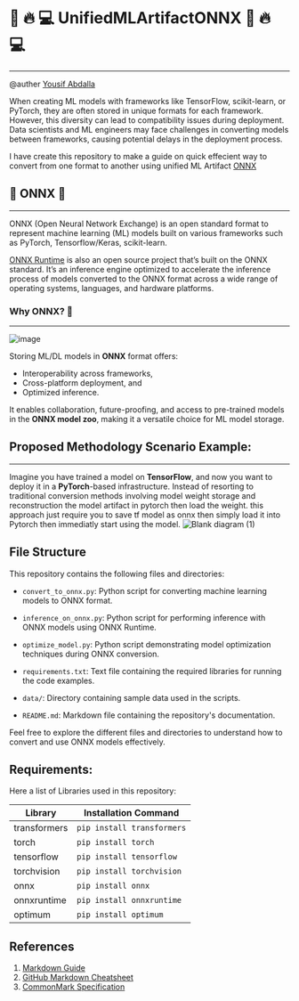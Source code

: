 # 🚀 🔥 💻 UnifiedMLArtifactONNX 🚀 🔥 💻
***

@auther [Yousif Abdalla](https://github.com/yousif4111)

When creating ML models with frameworks like TensorFlow, scikit-learn, or PyTorch, they are often stored in unique formats for each framework. However, this diversity can lead to compatibility issues during deployment. Data scientists and ML engineers may face challenges in converting models between frameworks, causing potential delays in the deployment process.

I have create this repository to make a guide on quick effecient way to convert from one format to another using unified ML Artifact [ONNX](https://onnx.ai/)

## 🤖 ONNX 🤖
***
ONNX (Open Neural Network Exchange) is an open standard format to represent machine learning (ML) models built on various frameworks such as PyTorch, Tensorflow/Keras, scikit-learn. 

[ONNX Runtime](https://onnxruntime.ai/) is also an open source project that’s built on the ONNX standard. It’s an inference engine optimized to accelerate the inference process of models converted to the ONNX format across a wide range of operating systems, languages, and hardware platforms. 

### Why ONNX? 🤔
___
![image](https://github.com/yousif4111/UnifiedMLArtifactONNX/assets/46527978/f420b5dc-09f1-4169-baf7-a4571b3a26db)


Storing ML/DL models in **ONNX** format offers:
- Interoperability across frameworks,
- Cross-platform deployment, and
- Optimized inference.

It enables collaboration, future-proofing, and access to pre-trained models in the **ONNX model zoo**, making it a versatile choice for ML model storage.

## Proposed Methodology Scenario Example:
---
Imagine you have trained a model on **TensorFlow**, and now you want to deploy it in a **PyTorch**-based infrastructure. Instead of resorting to traditional conversion methods involving model weight storage and reconstruction the model artifact in pytorch then load the weight. this approach just require you to save tf model as onnx then simply load it into Pytorch then immediatly start using the model.
![Blank diagram (1)](https://github.com/yousif4111/UnifiedMLArtifactONNX/assets/46527978/2f0f4682-4329-4e1a-831d-d4b38966d71e)


## File Structure

This repository contains the following files and directories:

- `convert_to_onnx.py`: Python script for converting machine learning models to ONNX format.
- `inference_on_onnx.py`: Python script for performing inference with ONNX models using ONNX Runtime.
- `optimize_model.py`: Python script demonstrating model optimization techniques during ONNX conversion.

- `requirements.txt`: Text file containing the required libraries for running the code examples.

- `data/`: Directory containing sample data used in the scripts.

- `README.md`: Markdown file containing the repository's documentation.

Feel free to explore the different files and directories to understand how to convert and use ONNX models effectively.




Requirements:
---
Here a list of Libraries used in this repository:

| Library       | Installation Command    |
|---------------|-------------------------|
| transformers  | `pip install transformers` |
| torch         | `pip install torch`       |
| tensorflow    | `pip install tensorflow`  |
| torchvision   | `pip install torchvision` |
| onnx          | `pip install onnx`       |
| onnxruntime   | `pip install onnxruntime`|
| optimum       | `pip install optimum`    |

## References

1. [Markdown Guide](https://www.markdownguide.org/)
2. [GitHub Markdown Cheatsheet](https://guides.github.com/pdfs/markdown-cheatsheet-online.pdf)
3. [CommonMark Specification](https://spec.commonmark.org/)












